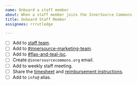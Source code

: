 ```yaml
---
name: Onboard a staff member
about: When a staff member joins the InnerSource Commons
title: Onboard Staff Member
assignees: rrrutledge

---
```


- [ ] Add to [staff team](https://github.com/orgs/InnerSourceCommons/teams/staff).
- [ ] Add to [#innersource-marketing-team](https://app.slack.com/client/T04PXKRM0/C05KNQT26RK).
- [ ] Add to [#flax-and-teal-isc](https://app.slack.com/client/T04PXKRM0/C04K4K6362C).
- [ ] Create `@innersourcecommons.org` email.
- [ ] Add to weekly staff meeting.
- [ ] Share the [timesheet](https://docs.google.com/spreadsheets/d/1i0O0Y5CmHOg15R_RO45hgpLphZDgeEvJ) and [reimbursement instructions](https://github.com/InnerSourceCommons/foundation-governance/blob/master/how-to/bill-foundation.md).
- [ ] Add to `info@` alias.
